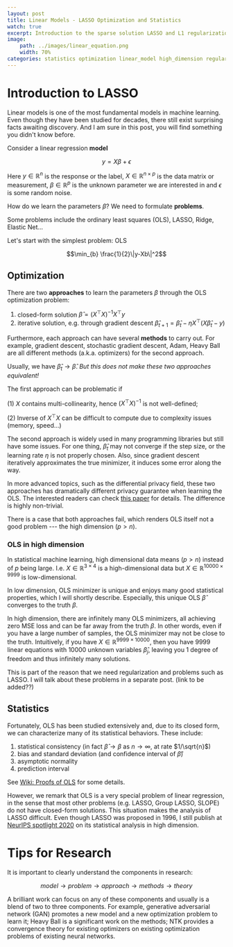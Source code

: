 ```yaml
---
layout: post
title: Linear Models - LASSO Optimization and Statistics
watch: true
excerpt: Introduction to the sparse solution LASSO and L1 regularization, from optimization and statistical analysis points of view.
image:
    path: ../images/linear_equation.png
    width: 70%
categories: statistics optimization linear_model high_dimension regularization
---
```



# Introduction to LASSO
Linear models is one of the most fundamental models in machine learning. Even though they have been studied for decades, there still exist surprising facts awaiting discovery. And I am sure in this post, you will find something you didn't know before.

Consider a linear regression **model**

$$y=X\beta+\epsilon$$

Here $y\in\mathbb{R}^n$ is the response or the label, $X\in\mathbb{R}^{n\times p}$ is the data matrix or measurement, $\beta\in\mathbb{R}^p$ is the unknown parameter we are interested in and $\epsilon$ is some random noise.

How do we learn the parameters $\beta$? We need to formulate **problems**.

Some problems include the ordinary least squares (OLS), LASSO, Ridge, Elastic Net...

Let's start with the simplest problem: OLS

$$\min_{b} \frac{1}{2}\|y-Xb\|^2$$

## Optimization
There are two **approaches** to learn the parameters $\beta$ through the OLS optimization problem:

1. closed-form solution $\hat\beta=(X^\top X)^{-1}X^\top y$
2. iterative solution, e.g. through gradient descent $\hat\beta_{t+1}=\hat\beta_t-\eta X^\top(X\hat\beta_t-y)$

Furthermore, each approach can have several **methods** to carry out. For example, gradient descent, stochastic gradient descent, Adam, Heavy Ball are all different methods (a.k.a. optimizers) for the second approach.

Usually, we have $\hat\beta_t\to\hat\beta$. *But this does not make these two approaches equivalent!*

The first approach can be problematic if

(1) $X$ contains multi-collinearity, hence $(X^\top X)^{-1}$ is not well-defined;

(2) Inverse of $X^\top X$ can be difficult to compute due to complexity issues (memory, speed...)

The second approach is widely used in many programming libraries but still have some issues. For one thing, $\hat\beta_t$ may not converge if the step size, or the learning rate $\eta$ is not properly chosen. Also, since gradient descent iteratively approximates the true minimizer, it induces some error along the way.

In more advanced topics, such as the differential privacy field, these two approaches has dramatically different privacy guarantee when learning the OLS. The interested readers can check [this paper](https://arxiv.org/abs/1803.02596) for details. The difference is highly non-trivial.

There is a case that both approaches fail, which renders OLS itself not a good problem --- the high dimension $(p>n)$.

### OLS in high dimension
In statistical machine learning, high dimensional data means $(p>n)$ instead of $p$ being large. I.e. $X\in\mathbb{R}^{3\times 4}$ is a high-dimensional data but $X\in\mathbb{R}^{10000\times 9999}$ is low-dimensional.

In low dimension, OLS minimizer is unique and enjoys many good statistical properties, which I will shortly describe. Especially, this unique OLS $\hat\beta$ converges to the truth $\beta$. 

In high dimension, there are infinitely many OLS minimizers, all achieving zero MSE loss and can be far away from the truth $\beta$. In other words, even if you have a large number of samples, the OLS minimizer may not be close to the truth. Intuitively, if you have $X\in\mathbb{R}^{9999\times 10000}$, then you have 9999 linear equations with 10000 unknown variables $\hat\beta_j$, leaving you 1 degree of freedom and thus infinitely many solutions.

This is part of the reason that we need regularization and problems such as LASSO. I will talk about these problems in a separate post. (link to be added??)

## Statistics
Fortunately, OLS has been studied extensively and, due to its closed form, we can characterize many of its statistical behaviors. These include:

1. statistical consistency (in fact $\hat\beta\to\beta$ as $n\to\infty$, at rate $1/\sqrt{n}$)
2. bias and standard deviation (and confidence interval of $\hat\beta$)
3. asymptotic normality
4. prediction interval

See [Wiki: Proofs of OLS](https://en.wikipedia.org/wiki/Proofs_involving_ordinary_least_squares) for some details.

However, we remark that OLS is a very special problem of linear regression, in the sense that most other problems (e.g. LASSO, Group LASSO, SLOPE) do not have closed-form solutions. This situation makes the analysis of LASSO difficult. Even though LASSO was proposed in 1996, I still publish at [NeurIPS spotlight 2020](https://papers.nips.cc/paper/2020/hash/e7db14e12fb49c1d78a573e6e5f542c2-Abstract.html) on its statistical analysis in high dimension.

# Tips for Research
It is important to clearly understand the components in research: 

$$model\to problem\to approach\to methods\to theory$$

A brilliant work can focus on any of these components and usually is a blend of two to three components. For example, generative adversarial network (GAN) promotes a new model and a new optimization problem to learn it; Heavy Ball is a significant work on the methods; NTK provides a convergence theory for existing optimizers on existing optimization problems of existing neural networks.
